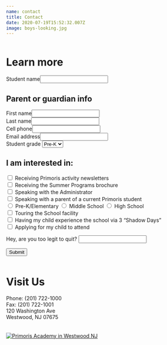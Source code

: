 ```yaml
---
name: contact
title: Contact
date: 2020-07-19T15:52:32.007Z
image: boys-looking.jpg
---
```


<div class="row">
  <div class="column medium-7">
    <h1>Learn more</h1>
    <form class="contact-form" name="Learn more" method="POST" netlify-honeypot="legit" data-netlify="true">
      <input type="hidden" name="form-name" value="Learn more" />
      <div class="field text name required">
        <label>Student name<input name="student-name" required="" type="text" value="" /></label>
      </div>
      <div class="field">
        <h2>Parent or guardian info</h2>
        <div class="required">
          <label>First name<input name="parent-first-name" required="" type="text" value="" /></label>
        </div>
        <div class="required">
          <label>Last name<input name="parent-last-name" required="" type="text" value="" /></label>
        </div>
        <label>Cell phone<input name="phone" type="tel" value="" /></label>
        <div class="required">
          <label>Email address<input name="email" required="" type="email" value="" /></label>
        </div>
      </div>
      <div class="field required">
        <label class="select-arrow">Student grade 
          <select name="grade">
            <option value="pre-k">Pre-K</option>
            <option value="k">K</option>
            <option value="1">1</option>
            <option value="2">2</option>
            <option value="3">3</option>
            <option value="4">4</option>
            <option value="5">5</option>
            <option value="6">6</option>
            <option value="7">7</option>
            <option value="8">8</option>
            <option value="9">9</option>
            <option value="10">10</option>
            <option value="11">11</option>
            <option value="12">12</option>
          </select>
        </label>
      </div>
      <div class="field">
        <h2>I am interested in:</h2>
        <div>
          <label>
            <input type="checkbox" id="newsletters" name="interest" value="newsletters">
            Receiving Primoris activity newsletters
          </label>
        </div>
        <div>
          <label>
            <input type="checkbox" id="summer-program" name="interest" value="summer-program">
            Receiving the Summer Programs brochure
          </label>
        </div>
        <div>
          <label>
            <input type="checkbox" id="speak-with-admin" name="interest" value="speak-with-admin">
            Speaking with the Administrator
          </label>
        </div>
        <div>
          <label>
            <input type="checkbox" id="speak-with-parent" name="interest" value="speak-with-parent">
            Speaking with a parent of a current Primoris student
          </label>
        </div>
        <div data-show-when-checked="speak-with-parent" class="display-none">
          <label>
            <input type="radio" id="speak-with-parent-elementary" name="interest" value="speak-with-parent-elementary">
            Pre-K/Elementary
          </label>
          <label>
            <input type="radio" id="speak-with-parent-middle" name="interest" value="speak-with-parent-middle">
            Middle School
          </label>
          <label>
            <input type="radio" id="speak-with-parent-high" name="interest" value="speak-with-parent-high">
            High School
          </label>
        </div>
        <div>
          <label>
            <input type="checkbox" id="tour" name="interest" value="tour">
            Touring the School facility
          </label>
        </div>
        <div>
          <label>
            <input type="checkbox" id="shadow-days" name="interest" value="shadow-days">
            Having my child experience the school via 3 “Shadow Days”
          </label>
        </div>
        <div>
          <label>
            <input type="checkbox" id="apply" name="interest" value="apply">
            Applying for my child to attend
          </label>
        </div>
      </div>
      <p class="display-none">
        <label>Hey, are you too legit to quit? <input name="legit" /></label>
      </p>
      <input id="learn-more-submit" class="submit" type="submit" value="Submit">
    </form>
  </div>
  <div class="column medium-5">
    <h1>Visit Us</h1>
    Phone: (201) 722-1000<br />
    Fax: (201) 722-1001<br />
    120 Washington Ave<br />
    Westwood, NJ 07675<br><br><br>
    <div id="map" style="width:100%;height:350px;">
      <a href="https://www.google.com/maps/place/Primoris+Academy/@40.9926179,-74.0387749,17z/data=!3m1!4b1!4m5!3m4!1s0x89c2e57b91b82aa1:0xad394ae9fedb0ca8!8m2!3d40.9926179!4d-74.0365862?hl=en-US" target="_blank" title="Open in google maps">
        <img src="/img/map.jpg" alt="Primoris Academy in Westwood NJ">
      </a>
    </div>
  </div>
</div>
